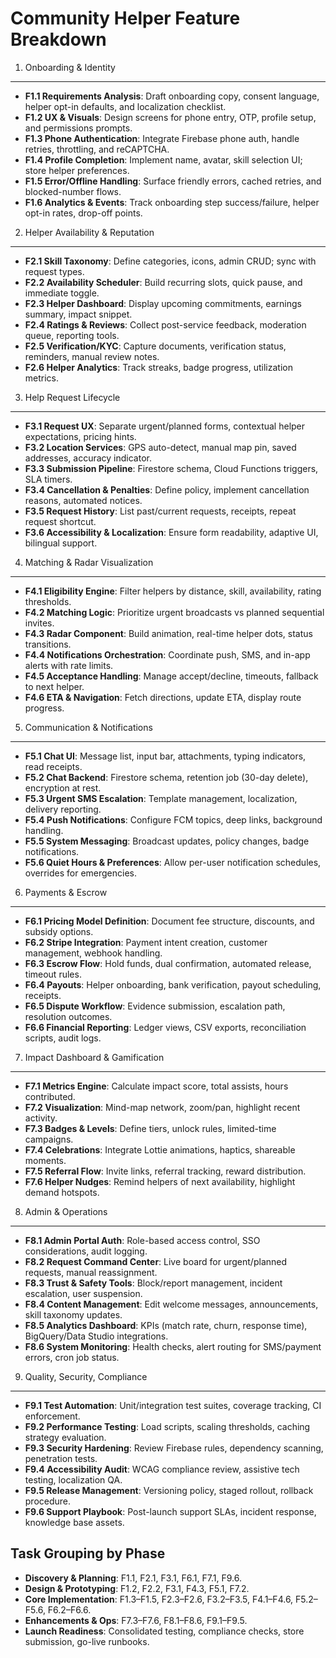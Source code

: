 Community Helper Feature Breakdown
==================================

1. Onboarding & Identity
------------------------
- **F1.1 Requirements Analysis**: Draft onboarding copy, consent language, helper opt-in defaults, and localization checklist.
- **F1.2 UX & Visuals**: Design screens for phone entry, OTP, profile setup, and permissions prompts.
- **F1.3 Phone Authentication**: Integrate Firebase phone auth, handle retries, throttling, and reCAPTCHA.
- **F1.4 Profile Completion**: Implement name, avatar, skill selection UI; store helper preferences.
- **F1.5 Error/Offline Handling**: Surface friendly errors, cached retries, and blocked-number flows.
- **F1.6 Analytics & Events**: Track onboarding step success/failure, helper opt-in rates, drop-off points.

2. Helper Availability & Reputation
-----------------------------------
- **F2.1 Skill Taxonomy**: Define categories, icons, admin CRUD; sync with request types.
- **F2.2 Availability Scheduler**: Build recurring slots, quick pause, and immediate toggle.
- **F2.3 Helper Dashboard**: Display upcoming commitments, earnings summary, impact snippet.
- **F2.4 Ratings & Reviews**: Collect post-service feedback, moderation queue, reporting tools.
- **F2.5 Verification/KYC**: Capture documents, verification status, reminders, manual review notes.
- **F2.6 Helper Analytics**: Track streaks, badge progress, utilization metrics.

3. Help Request Lifecycle
-------------------------
- **F3.1 Request UX**: Separate urgent/planned forms, contextual helper expectations, pricing hints.
- **F3.2 Location Services**: GPS auto-detect, manual map pin, saved addresses, accuracy indicator.
- **F3.3 Submission Pipeline**: Firestore schema, Cloud Functions triggers, SLA timers.
- **F3.4 Cancellation & Penalties**: Define policy, implement cancellation reasons, automated notices.
- **F3.5 Request History**: List past/current requests, receipts, repeat request shortcut.
- **F3.6 Accessibility & Localization**: Ensure form readability, adaptive UI, bilingual support.

4. Matching & Radar Visualization
---------------------------------
- **F4.1 Eligibility Engine**: Filter helpers by distance, skill, availability, rating thresholds.
- **F4.2 Matching Logic**: Prioritize urgent broadcasts vs planned sequential invites.
- **F4.3 Radar Component**: Build animation, real-time helper dots, status transitions.
- **F4.4 Notifications Orchestration**: Coordinate push, SMS, and in-app alerts with rate limits.
- **F4.5 Acceptance Handling**: Manage accept/decline, timeouts, fallback to next helper.
- **F4.6 ETA & Navigation**: Fetch directions, update ETA, display route progress.

5. Communication & Notifications
--------------------------------
- **F5.1 Chat UI**: Message list, input bar, attachments, typing indicators, read receipts.
- **F5.2 Chat Backend**: Firestore schema, retention job (30-day delete), encryption at rest.
- **F5.3 Urgent SMS Escalation**: Template management, localization, delivery reporting.
- **F5.4 Push Notifications**: Configure FCM topics, deep links, background handling.
- **F5.5 System Messaging**: Broadcast updates, policy changes, badge notifications.
- **F5.6 Quiet Hours & Preferences**: Allow per-user notification schedules, overrides for emergencies.

6. Payments & Escrow
--------------------
- **F6.1 Pricing Model Definition**: Document fee structure, discounts, and subsidy options.
- **F6.2 Stripe Integration**: Payment intent creation, customer management, webhook handling.
- **F6.3 Escrow Flow**: Hold funds, dual confirmation, automated release, timeout rules.
- **F6.4 Payouts**: Helper onboarding, bank verification, payout scheduling, receipts.
- **F6.5 Dispute Workflow**: Evidence submission, escalation path, resolution outcomes.
- **F6.6 Financial Reporting**: Ledger views, CSV exports, reconciliation scripts, audit logs.

7. Impact Dashboard & Gamification
----------------------------------
- **F7.1 Metrics Engine**: Calculate impact score, total assists, hours contributed.
- **F7.2 Visualization**: Mind-map network, zoom/pan, highlight recent activity.
- **F7.3 Badges & Levels**: Define tiers, unlock rules, limited-time campaigns.
- **F7.4 Celebrations**: Integrate Lottie animations, haptics, shareable moments.
- **F7.5 Referral Flow**: Invite links, referral tracking, reward distribution.
- **F7.6 Helper Nudges**: Remind helpers of next availability, highlight demand hotspots.

8. Admin & Operations
---------------------
- **F8.1 Admin Portal Auth**: Role-based access control, SSO considerations, audit logging.
- **F8.2 Request Command Center**: Live board for urgent/planned requests, manual reassignment.
- **F8.3 Trust & Safety Tools**: Block/report management, incident escalation, user suspension.
- **F8.4 Content Management**: Edit welcome messages, announcements, skill taxonomy updates.
- **F8.5 Analytics Dashboard**: KPIs (match rate, churn, response time), BigQuery/Data Studio integrations.
- **F8.6 System Monitoring**: Health checks, alert routing for SMS/payment errors, cron job status.

9. Quality, Security, Compliance
--------------------------------
- **F9.1 Test Automation**: Unit/integration test suites, coverage tracking, CI enforcement.
- **F9.2 Performance Testing**: Load scripts, scaling thresholds, caching strategy evaluation.
- **F9.3 Security Hardening**: Review Firebase rules, dependency scanning, penetration tests.
- **F9.4 Accessibility Audit**: WCAG compliance review, assistive tech testing, localization QA.
- **F9.5 Release Management**: Versioning policy, staged rollout, rollback procedure.
- **F9.6 Support Playbook**: Post-launch support SLAs, incident response, knowledge base assets.

Task Grouping by Phase
----------------------
- **Discovery & Planning**: F1.1, F2.1, F3.1, F6.1, F7.1, F9.6.  
- **Design & Prototyping**: F1.2, F2.2, F3.1, F4.3, F5.1, F7.2.  
- **Core Implementation**: F1.3–F1.5, F2.3–F2.6, F3.2–F3.5, F4.1–F4.6, F5.2–F5.6, F6.2–F6.6.  
- **Enhancements & Ops**: F7.3–F7.6, F8.1–F8.6, F9.1–F9.5.  
- **Launch Readiness**: Consolidated testing, compliance checks, store submission, go-live runbooks.

